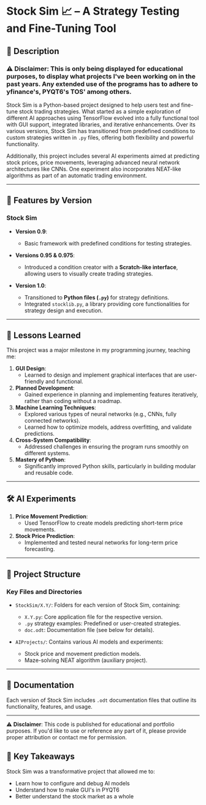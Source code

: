 # Stock Sim 📈 – A Strategy Testing and Fine-Tuning Tool

## 📜 Description

### ⚠️ **Disclaimer**: This is only being displayed for educational purposes, to display what projects I've been working on in the past years. Any extended use of the programs has to adhere to yfinance's, PYQT6's TOS' among others.

Stock Sim is a Python-based project designed to help users test and fine-tune stock trading strategies. What started as a simple exploration of different AI approaches using TensorFlow evolved into a fully functional tool with GUI support, integrated libraries, and iterative enhancements. Over its various versions, Stock Sim has transitioned from predefined conditions to custom strategies written in `.py` files, offering both flexibility and powerful functionality.

Additionally, this project includes several AI experiments aimed at predicting stock prices, price movements, leveraging advanced neural network architectures like CNNs. One experiment also incorporates NEAT-like algorithms as part of an automatic trading environment.

---

## 🚀 Features by Version
### **Stock Sim**
- **Version 0.9**:
  - Basic framework with predefined conditions for testing strategies.

- **Versions 0.95 & 0.975**:
  - Introduced a condition creator with a **Scratch-like interface**, allowing users to visually create trading strategies.

- **Version 1.0**:
  - Transitioned to **Python files (`.py`)** for strategy definitions.
  - Integrated `stocklib.py`, a library providing core functionalities for strategy design and execution.

---

## 🧠 Lessons Learned
This project was a major milestone in my programming journey, teaching me:
1. **GUI Design**:
   - Learned to design and implement graphical interfaces that are user-friendly and functional.
2. **Planned Development**:
   - Gained experience in planning and implementing features iteratively, rather than coding without a roadmap.
3. **Machine Learning Techniques**:
   - Explored various types of neural networks (e.g., CNNs, fully connected networks).
   - Learned how to optimize models, address overfitting, and validate predictions.
4. **Cross-System Compatibility**:
   - Addressed challenges in ensuring the program runs smoothly on different systems.
5. **Mastery of Python**:
   - Significantly improved Python skills, particularly in building modular and reusable code.

---

## 🛠️ AI Experiments
1. **Price Movement Prediction**:
   - Used TensorFlow to create models predicting short-term price movements.
2. **Stock Price Prediction**:
   - Implemented and tested neural networks for long-term price forecasting.

---

## 📂 Project Structure
### **Key Files and Directories**
- `StockSim/X.Y/`: Folders for each version of Stock Sim, containing:
  - `X.Y.py`: Core application file for the respective version.
  - `.py` strategy examples: Predefined or user-created strategies.
  - `doc.odt`: Documentation file (see below for details).
  
- `AIProjects/`: Contains various AI models and experiments:
  - Stock price and movement prediction models.
  - Maze-solving NEAT algorithm (auxiliary project).

---

## 📖 Documentation
Each version of Stock Sim includes `.odt` documentation files that outline its functionality, features, and usage.

---

⚠️ **Disclaimer**: This code is published for educational and portfolio purposes. If you'd like to use or reference any part of it, please provide proper attribution or contact me for permission.

## 🌟 Key Takeaways
Stock Sim was a transformative project that allowed me to:

 - Learn how to configure and debug AI models
 - Understand how to make GUI's in PYQT6
 - Better understand the stock market as a whole

